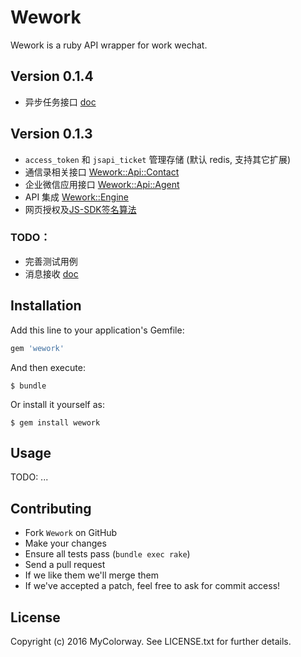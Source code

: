 # Wework

Wework is a ruby API wrapper for work wechat.

## Version 0.1.4
* 异步任务接口 [doc](https://work.weixin.qq.com/api/doc#10138)

## Version 0.1.3

* `access_token` 和 `jsapi_ticket` 管理存储 (默认 redis, 支持其它扩展)
* 通信录相关接口 [Wework::Api::Contact](https://github.com/mycolorway/wework/blob/master/lib/wework/api/contact.rb)
* 企业微信应用接口 [Wework::Api::Agent](https://github.com/mycolorway/wework/blob/master/lib/wework/api/agent.rb)
* API 集成 [Wework::Engine](https://github.com/mycolorway/wework/blob/master/lib/wework/engine.rb)
* 网页授权及[JS-SDK签名算法](https://work.weixin.qq.com/api/doc#10029/附录1-JS-SDK使用权限签名算法)

### TODO：

* 完善测试用例
* 消息接收 [doc](https://work.weixin.qq.com/api/doc#10427)


## Installation

Add this line to your application's Gemfile:

```ruby
gem 'wework'
```

And then execute:

    $ bundle

Or install it yourself as:

    $ gem install wework

## Usage

TODO: ...

## Contributing

* Fork `Wework` on GitHub
* Make your changes
* Ensure all tests pass (`bundle exec rake`)
* Send a pull request
* If we like them we'll merge them
* If we've accepted a patch, feel free to ask for commit access!

## License

Copyright (c) 2016 MyColorway. See LICENSE.txt for further details.

